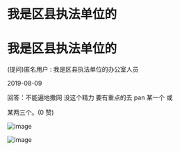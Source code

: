 # 我是区县执法单位的

# 我是区县执法单位的

(提问)匿名用户 : 我是区县执法单位的办公室人员

2019-08-09

回答：不能遍地撒网 没这个精力 要有重点的去 pan 某一个 或

某两三个。(0 赞)

![image](img/Image_015.png)

![image](img/Image_016.png)
